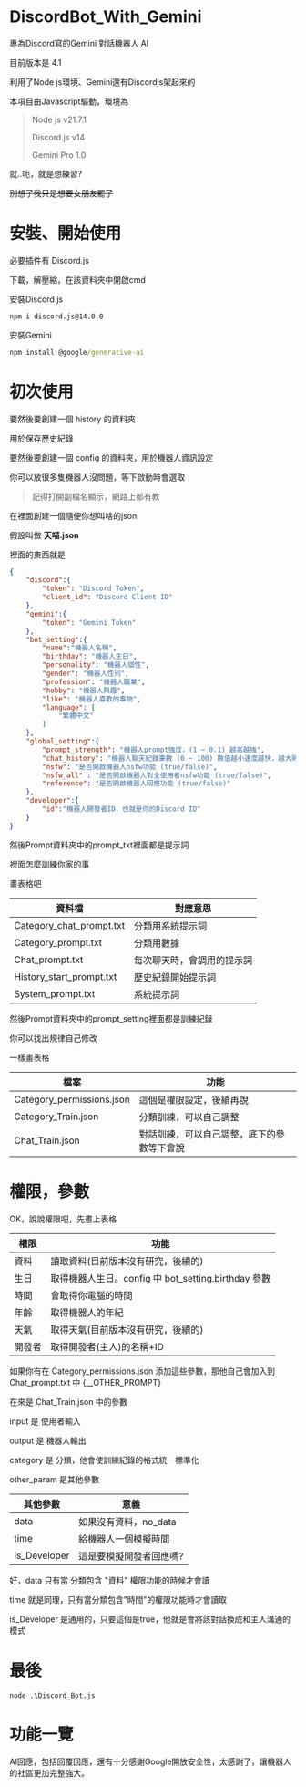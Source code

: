 # DiscordBot_With_Gemini
專為Discord寫的Gemini 對話機器人 AI

目前版本是 4.1

利用了Node js環境、Gemini還有Discordjs架起來的

本項目由Javascript驅動，環境為

> Node js v21.7.1
> 
> Discord.js v14
>
> Gemini Pro 1.0

就..呃，就是想練習?

~~別想了我只是想要女朋友罷了~~

# 安裝、開始使用
必要插件有 Discord.js

下載，解壓縮，在該資料夾中開啟cmd

安裝Discord.js
```cmd
npm i discord.js@14.0.0
```

安裝Gemini
```cmd
npm install @google/generative-ai
```

# 初次使用
要然後要創建一個 history 的資料夾

用於保存歷史紀錄

要然後要創建一個 config 的資料夾，用於機器人資訊設定

你可以放很多隻機器人沒問題，等下啟動時會選取

> 記得打開副檔名顯示，網路上都有教

在裡面創建一個隨便你想叫啥的json

假設叫做 **天喵.json**

裡面的東西就是

```json
{
    "discord":{
        "token": "Discord Token",
        "client_id": "Discord Client ID"
    },
    "gemini":{
        "token": "Gemini Token"
    },
    "bot_setting":{
        "name":"機器人名稱",
        "birthday": "機器人生日",
        "personality": "機器人個性",
        "gender": "機器人性別",
        "profession": "機器人職業",
        "hobby": "機器人興趣",
        "like": "機器人喜歡的事物",
        "language": [
            "繁體中文"
        ]
    },
    "global_setting":{
        "prompt_strength": "機器人prompt強度，(1 ~ 0.1) 越高越強",
        "chat_history": "機器人聊天紀錄筆數 (0 ~ 100) 數值越小速度越快，越大則上下文越強",
        "nsfw": "是否開啟機器人nsfw功能 (true/false)",
        "nsfw_all" : "是否開啟機器人對全使用者nsfw功能 (true/false)",
        "reference": "是否開啟機器人回應功能 (true/false)"
    },
    "developer":{
        "id":"機器人開發者ID，也就是你的Discord ID"
    }
}
```

然後Prompt資料夾中的prompt_txt裡面都是提示詞

裡面怎麼訓練你家的事

畫表格吧

| 資料檔 | 對應意思 |
| ------------- | ------------- |
| Category_chat_prompt.txt | 分類用系統提示詞 |
| Category_prompt.txt | 分類用數據 |
| Chat_prompt.txt | 每次聊天時，會調用的提示詞 |
| History_start_prompt.txt | 歷史紀錄開始提示詞 |
| System_prompt.txt | 系統提示詞 |

然後Prompt資料夾中的prompt_setting裡面都是訓練紀錄

你可以找出規律自己修改

一樣畫表格

| 檔案 | 功能 |
| ------------- | ------------- |
| Category_permissions.json | 這個是權限設定，後續再說 |
| Category_Train.json | 分類訓練，可以自己調整 |
| Chat_Train.json | 對話訓練，可以自己調整，底下的參數等下會說 |

# 權限，參數

OK，說說權限吧，先畫上表格

| 權限 | 功能 |
| ------------- | ------------- |
| 資料 | 讀取資料(目前版本沒有研究，後續的) |
| 生日 | 取得機器人生日。config 中 bot_setting.birthday 參數 |
| 時間 | 會取得你電腦的時間 |
| 年齡 | 取得機器人的年紀 |
| 天氣 | 取得天氣(目前版本沒有研究，後續的) |
| 開發者 | 取得開發者(主人)的名稱+ID |

如果你有在 Category_permissions.json 添加這些參數，那他自己會加入到 Chat_prompt.txt 中 {__OTHER_PROMPT}

在來是 Chat_Train.json 中的參數

input 是 使用者輸入

output 是 機器人輸出

category 是 分類，他會使訓練紀錄的格式統一標準化

other_param 是其他參數

| 其他參數 | 意義 |
| ------------- | ------------- |
| data | 如果沒有資料，no_data |
| time | 給機器人一個模擬時間 |
| is_Developer | 這是要模擬開發者回應嗎? |

好，data 只有當 分類包含 "資料" 權限功能的時候才會讀

time 就是同理，只有當分類包含"時間"的權限功能時才會讀取

is_Developer 是通用的，只要這個是true，他就是會將該對話換成和主人溝通的模式


# 最後
```
node .\Discord_Bot.js
```

# 功能一覽
AI回應，包括回覆回應，還有十分感謝Google開放安全性，太感謝了，讓機器人的社區更加完整強大。
